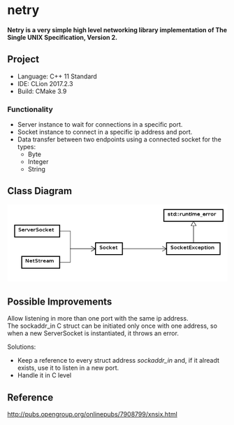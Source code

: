 # netry

<h4>Netry is a very simple high level networking library implementation of The Single UNIX Specification, Version 2. </h4>

<h2>Project</h2>

* Language: C++ 11 Standard
* IDE: CLion 2017.2.3
* Build: CMake 3.9

<h3>Functionality</h3>

* Server instance to wait for connections in a specific port.
* Socket instance to connect in a specific ip address and port.
* Data transfer between two endpoints using a connected socket for the types:
    * Byte
    * Integer
    * String
    

<h2>Class Diagram</h2>

![alt tag](https://github.com/claudiomarpda/netry/blob/master/img/netry_class_diagram.png)


<h2>Possible Improvements</h2>

<p>Allow listening in more than one port with the same ip address.<br>
The sockaddr_in C struct can be initiated only once with one address, so when a new ServerSocket is instantiated, it throws an error.</p>
<p>Solutions: </p>  

* Keep a reference to every struct address <i>sockaddr_in</i> and, if it alreadt exists, use it to listen in a new port.<br>
* Handle it in C level
 
<h2>Reference</h2>

http://pubs.opengroup.org/onlinepubs/7908799/xnsix.html